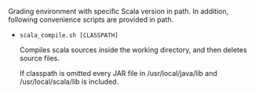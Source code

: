Grading environment with specific Scala version in path.
In addition, following convenience scripts are provided in path.

* `scala_compile.sh [CLASSPATH]`

    Compiles scala sources inside the working directory,
    and then deletes source files.

    If classpath is omitted every JAR file in
    /usr/local/java/lib and /usr/local/scala/lib is included.

